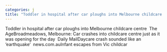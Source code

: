 ```yaml
---
categories: j
title: "Toddler in hospital after car ploughs into Melbourne childcare centre  The Age"
---
```

Toddler in hospital after car ploughs into Melbourne childcare centre&nbsp;&nbsp;The AgeBroadmeadows, Melbourne: Car crashes into childcare centre just as it was opening for the day&nbsp;&nbsp;Daily MailDaycare crash sounded like an ‘earthquake’&nbsp;&nbsp;news.com.auInfant escapes from Vic childcar